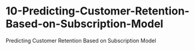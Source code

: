 # 10-Predicting-Customer-Retention-Based-on-Subscription-Model
Predicting Customer Retention Based on Subscription Model

